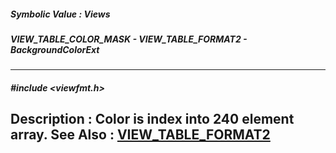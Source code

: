 ##### Symbolic Value : Views
##### VIEW_TABLE_COLOR_MASK - VIEW_TABLE_FORMAT2 - BackgroundColorExt
---
##### #include <viewfmt.h>
**Description :**
Color is index into 240 element array.
**See Also :**
[VIEW_TABLE_FORMAT2](D:/md_files/VIEW_TABLE_FORMAT2.md)
---
